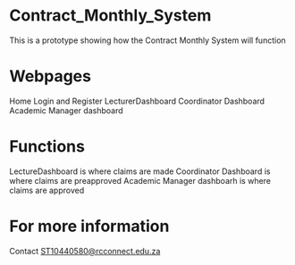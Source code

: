 # Contract_Monthly_System
This is a prototype showing how the Contract Monthly System will function

# Webpages
Home
Login and Register
LecturerDashboard 
Coordinator Dashboard
Academic Manager dashboard

# Functions 
LectureDashboard is where claims are made 
Coordinator Dashboard is where claims are preapproved
Academic Manager dashboarh is where claims are approved


# For more information 
Contact ST10440580@rcconnect.edu.za
